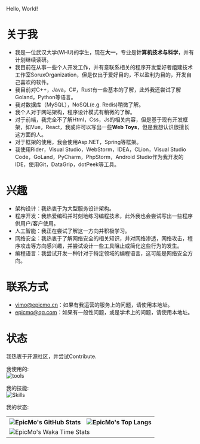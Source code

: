 Hello, World!
# 关于我
- 我是一位武汉大学(WHU)的学生，现在**大一**，专业是**计算机技术与科学**，并有计划继续读研。
- 我目前在从事一些个人开发工作，并有意联系相关的程序开发爱好者组建技术工作室SoruxOrganization，但是仅出于爱好目的，不以盈利为目的，开发自己喜欢的软件。
- 我目前对C++，Java，C#，Rust有一些基本的了解，此外我还尝试了解Goland，Python等语言。
- 我对数据库（MySQL），NoSQL(e.g. Redis)稍微了解。
- 我个人对于网站架构，程序设计模式有稍微的了解。
- 对于前端，我完全不了解Html，Css，Js的相关内容，但是基于现有开发框架，如Vue，React，我或许可以写出一些**Web Toys**，但是我想认识很擅长这方面的人。
- 对于框架的使用，我会使用Asp.NET，Spring等框架。
- 我使用Rider，Visual Studio，WebStorm，IDEA，CLion，Visual Studio Code，GoLand，PyCharm，PhpStorm，Android Studio作为我开发的IDE，使用Git，DataGrip，dotPeek等工具。
# 兴趣
- 架构设计：我热衷于为大型服务设计架构。
- 程序开发：我热爱编码并时刻地练习编程技术，此外我也会尝试写出一些程序供用户/客户使用。
- 人工智能：我正在尝试了解这一方向并积极学习。
- 网络安全：我热衷于了解网络安全的相关知识，并对网络渗透，网络攻击，程序攻击等方向感兴趣，并尝试设计一些工具阻止或简化这些行为的发生。
- 编程语言：我尝试开发一种针对于特定领域的编程语言，这可能是网络安全方向。
# 联系方式
- yimo@epicmo.cn：如果有我运营的服务上的问题，请使用本地址。
- epicmo@qq.com：如果有一般性问题，或是学术上的问题，请使用本地址。
# 状态
我热衷于开源社区，并尝试Contribute.  

我使用的:  
![tools](https://skillicons.dev/icons?i=cloudflare,discord,django,git,github,githubactions,idea,kubernetes,md,neovim,nginx,stackoverflow,visualstudio,vscode)  

我的技能:  
![Skills](https://skillicons.dev/icons?i=androidstudio,bash,bootstrap,c,cs,cpp,cloudflare,cmake,css,docker,dotnet,electron,figma,flutter,go,html,java,js,kotlin,linux,mysql,nextjs,php,powershell,py,qt,react,redis,rust,spring,ts,vite,vue,wasm,sqlite)  

我的状态:  

<table>
  <tr>
    <th>
      <img alt="EpicMo's GitHub Stats" src="https://github-readme-stats-git-masterrstaa-rickstaa.vercel.app/api?username=liaosunny123&show_icons=true&theme=transparent&hide_border=true" align="center" />
    </th>
    <th>
      <img alt="EpicMo's Top Langs" src="https://github-readme-stats-git-masterrstaa-rickstaa.vercel.app/api/top-langs/?username=liaosunny123&layout=compact&theme=transparent&hide_border=true&langs_count=10&hide=CMake" align="center" /> 
    </th>
  </tr>
  <tr>
    <td colspan=2>
      <img alt="EpicMo's Waka Time Stats" src="https://github-readme-stats.vercel.app/api/wakatime?username=epicmo&hide_border=true&layout=compact&theme=transparent&custom_title=Wakatime%20Stats%20This%20Week" align="center"/>
    </td>
  </tr>
</table>
